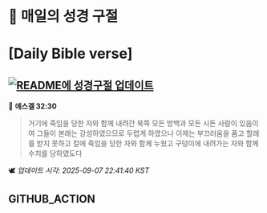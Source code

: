 # 🙏 매일의 성경 구절
# [Daily Bible verse]
## [![README에 성경구절 업데이트](https://github.com/DONGSUKA/first_test/actions/workflows/update-readme-bible.yml/badge.svg)](https://github.com/DONGSUKA/first_test/actions/workflows/update-readme-bible.yml)
<!-- START_BIBLE_VERSE -->
📖 **에스겔 32:30**
> 거기에 죽임을 당한 자와 함께 내려간 북쪽 모든 방백과 모든 시돈 사람이 있음이여 그들이 본래는 강성하였으므로 두렵게 하였으나 이제는 부끄러움을 품고 할례를 받지 못하고 칼에 죽임을 당한 자와 함께 누웠고 구덩이에 내려가는 자와 함께 수치를 당하였도다

🕊️ _업데이트 시각: 2025-09-07 22:41:40 KST_
  <!-- END_BIBLE_VERSE -->
## GITHUB_ACTION
